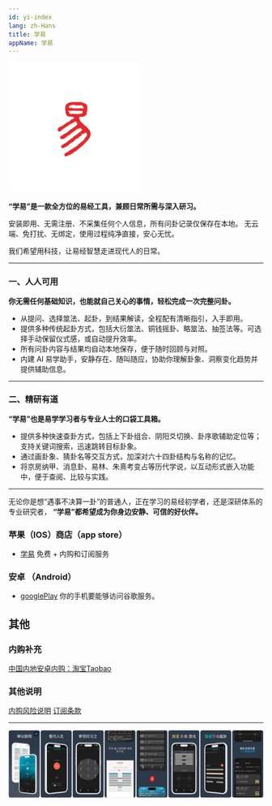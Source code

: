 ```yaml
---
id: yi-index
lang: zh-Hans
title: 学易
appName: 学易
---
```


![og](assets/icon-1.png)

**“学易”是一款全方位的易经工具，兼顾日常所需与深入研习。**

安装即用、无需注册、不采集任何个人信息，所有问卦记录仅保存在本地。
无云端、免打扰、无绑定，使用过程纯净直接，安心无忧。

我们希望用科技，让易经智慧走进现代人的日常。

---

### 一、人人可用

**你无需任何基础知识，也能就自己关心的事情，轻松完成一次完整问卦。**

* 从提问、选择筮法、起卦，到结果解读，全程配有清晰指引，入手即用。
* 提供多种传统起卦方式，包括大衍筮法、铜钱摇卦、略筮法、抽签法等。可选择手动保留仪式感，或自动提升效率。
* 所有问卦内容与结果均自动本地保存，便于随时回顾与对照。
* 内建 AI 易学助手，安静存在、随叫随应，协助你理解卦象、洞察变化趋势并提供辅助信息。

---

### 二、精研有道

**“学易”也是易学学习者与专业人士的口袋工具箱。**

* 提供多种快速查卦方式，包括上下卦组合、阴阳爻切换、卦序歌辅助定位等；支持关键词搜索，迅速跳转目标卦象。
* 通过画卦象、猜卦名等交互方式，加深对六十四卦结构与名称的记忆。
* 将京房纳甲、消息卦、易林、朱熹考变占等历代学说，以互动形式嵌入功能中，便于查阅、比较与实践。

---

无论你是想“遇事不决算一卦”的普通人，正在学习的易经初学者，还是深研体系的专业研究者，
**“学易”都希望成为你身边安静、可信的好伙伴。**

### 苹果（IOS）商店（app store）

- [学易](https://apps.apple.com/app/id1533516434) 免费 + 内购和订阅服务

### 安卓 （Android）

- [googlePlay](https://play.google.com/store/apps/details?id=me.suhe.yi) 你的手机要能够访问谷歌服务。

## 其他

### 内购补充

[中国内地安卓内购：淘宝Taobao](https://i3cf4g4wrztdx9i5dsanog0wq1cfh96.taobao.com)

### 其他说明

[内购风险说明](/market/iap-precautions.md)
[订阅条款](/market/terms_of_subscription.md)

--------

![appintro](/img/full-1.webp)
